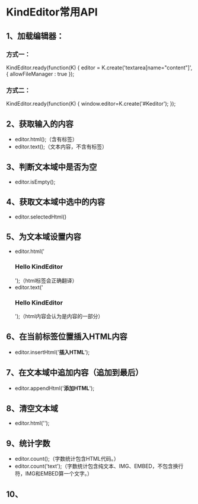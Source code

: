 # KindEditor常用API

##  1、加载编辑器：

### 方式一：
KindEditor.ready(function(K) {
	editor = K.create('textarea[name="content"]', {
		allowFileManager : true
	});
	
### 方式二：
KindEditor.ready(function(K) {
	window.editor=K.create('#Keditor');
});

## 2、获取输入的内容
- editor.html();（含有标签）
- editor.text();（文本内容，不含有标签）

## 3、判断文本域中是否为空
- editor.isEmpty();

## 4、获取文本域中选中的内容	
- editor.selectedHtml()	

## 5、为文本域设置内容
- editor.html('<h3>Hello KindEditor</h3>');（html标签会正确翻译）
- editor.text('<h3>Hello KindEditor</h3>');（html内容会认为是内容的一部分）

## 6、在当前标签位置插入HTML内容	
- editor.insertHtml('<strong>插入HTML</strong>');

## 7、在文本域中追加内容（追加到最后）
- editor.appendHtml('<strong>添加HTML</strong>');

## 8、清空文本域
- editor.html('');

## 9、统计字数
- editor.count();（字数统计包含HTML代码。）
- editor.count('text');（字数统计包含纯文本、IMG、EMBED，不包含换行符，IMG和EMBED算一个文字。）

## 10、